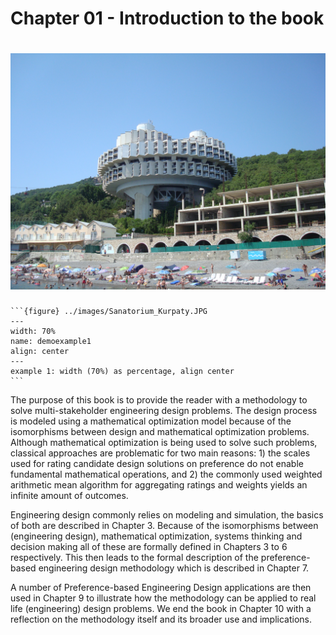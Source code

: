 # Chapter 01 - Introduction to the book

# ![Sanatorium_Kurpaty](./images/Sanatorium_Kurpaty.JPG "Sanatorium Kurpaty") 

    ```{figure} ../images/Sanatorium_Kurpaty.JPG
    ---
    width: 70%
    name: demoexample1
    align: center
    ---
    example 1: width (70%) as percentage, align center
    ```

The purpose of this book is to provide the reader with a methodology to solve multi-stakeholder engineering design problems. The design process is modeled using a mathematical optimization model because of the isomorphisms between design and mathematical optimization problems. Although mathematical optimization is being used to solve such problems, classical approaches are problematic for two main reasons: 1) the scales used for rating candidate design solutions on preference do not enable fundamental mathematical operations, and 2) the commonly used weighted arithmetic mean algorithm for aggregating ratings and weights yields an infinite amount of outcomes.

Engineering design commonly relies on modeling and simulation, the basics of both are described in Chapter 3. Because of the isomorphisms between (engineering design), mathematical optimization, systems thinking and decision making all of these are formally defined in Chapters 3 to 6 respectively. This then leads to the formal description of the preference-based engineering design methodology which is described in Chapter 7. 

A number of Preference-based Engineering Design applications are then used in Chapter 9 to illustrate how the methodology can be applied to real life (engineering) design problems. We end the book in Chapter 10 with a reflection on the methodology itself and its broader use and implications.
